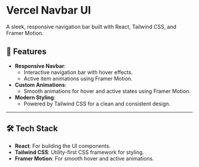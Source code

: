 # Vercel Navbar UI

A sleek, responsive navigation bar built with React, Tailwind CSS, and Framer Motion.

## 🌟 Features

- **Responsive Navbar**:
  - Interactive navigation bar with hover effects.
  - Active item animations using Framer Motion.
- **Custom Animations**:
  - Smooth animations for hover and active states using Framer Motion.
- **Modern Styling**:
  - Powered by Tailwind CSS for a clean and consistent design.

---

## 🛠 Tech Stack

- **React**: For building the UI components.
- **Tailwind CSS**: Utility-first CSS framework for styling.
- **Framer Motion**: For smooth hover and active animations.
